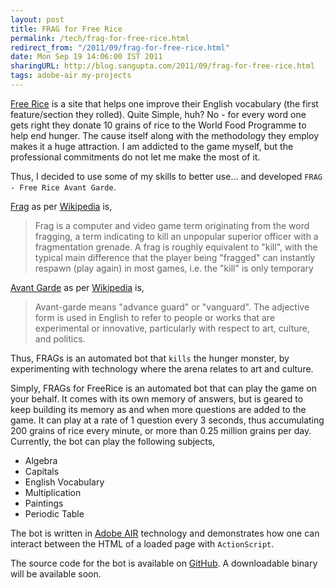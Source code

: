 ```yaml
---
layout: post
title: FRAG for Free Rice
permalink: /tech/frag-for-free-rice.html
redirect_from: "/2011/09/frag-for-free-rice.html"
date: Mon Sep 19 14:06:00 IST 2011
sharingURL: http://blog.sangupta.com/2011/09/frag-for-free-rice.html
tags: adobe-air my-projects
---
```


<a href="http://www.freerice.com">Free Rice</a> is a site that helps one improve their English 
vocabulary (the first feature/section they rolled). Quite Simple, huh? No - for every word one 
gets right they donate 10 grains of rice to the World Food Programme to help end hunger. The 
cause itself along with the methodology they employ makes it a huge attraction. I am addicted 
to the game myself, but the professional commitments do not let me make the most of it.

<!-- break here -->

Thus, I decided to use some of my skills to better use... and developed `FRAG - Free Rice Avant Garde`.

<a href="http://en.wikipedia.org/wiki/Frag_(video_gaming)">Frag</a> as per <a href="http://en.wikipedia.org">Wikipedia</a> is,


> Frag is a computer and video game term originating from the word fragging, a term indicating to 
> kill an unpopular superior officer with a fragmentation grenade. A frag is roughly equivalent to 
> "kill", with the typical main difference that the player being "fragged" can instantly respawn 
> (play again) in most games, i.e. the "kill" is only temporary

<a href="http://en.wikipedia.org/wiki/Avant-garde">Avant Garde</a> as per 
<a href="http://en.wikipedia.org">Wikipedia</a> is,

> Avant-garde means "advance guard" or "vanguard". The adjective form is used in English to 
> refer to people or works that are experimental or innovative, particularly with respect to art, 
> culture, and politics.

Thus, FRAGs is an automated bot that `kills` the hunger monster, by experimenting with technology 
where the arena relates to art and culture.

Simply, FRAGs for FreeRice is an automated bot that can play the game on your behalf. It comes with 
its own memory of answers, but is geared to keep building its memory as and when more questions are 
added to the game. It can play at a rate of 1 question every 3 seconds, thus accumulating 200 grains 
of rice every minute, or more than 0.25 million grains per day. Currently, the bot can play the 
following subjects,

* Algebra
* Capitals
* English Vocabulary
* Multiplication
* Paintings
* Periodic Table

The bot is written in <a href="http://get.adobe.com/air">Adobe AIR</a> technology and demonstrates 
how one can interact between the HTML of a loaded page with `ActionScript`.

The source code for the bot is available on <a href="http://github.com/sangupta/frag">GitHub</a>. A 
downloadable binary will be available soon.
